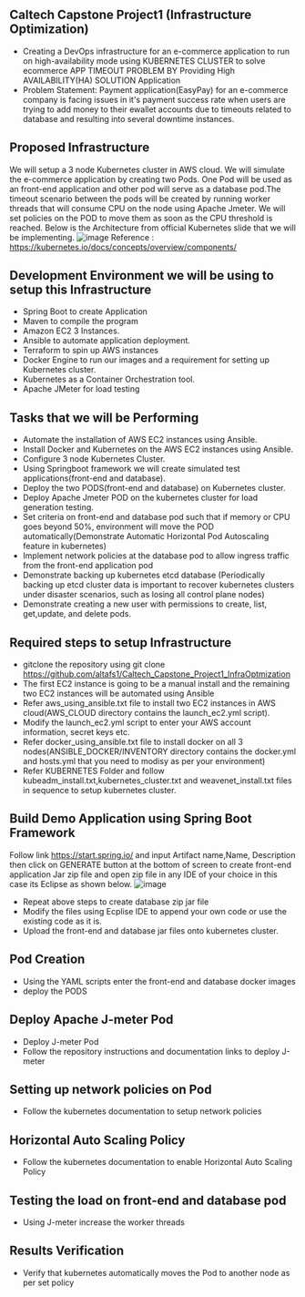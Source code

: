 ## Caltech Capstone Project1 (Infrastructure Optimization)
* Creating a DevOps infrastructure for an e-commerce application to run on high-availability mode using KUBERNETES CLUSTER to solve ecommerce APP TIMEOUT PROBLEM BY Providing High AVAILABILITY(HA) SOLUTION Application
* Problem Statement: Payment application(EasyPay) for an e-commerce company is facing issues in it's payment success rate when users are trying to add money to their ewallet accounts due to timeouts related to database and resulting into several downtime instances.
## Proposed Infrastructure
We will setup a 3 node Kubernetes cluster in AWS cloud. We will simulate the e-commerce application by creating two Pods. One Pod will be used as an front-end application and other pod will serve as a database pod.The timeout scenario between the pods will be created by running worker threads that will consume CPU on the node using Apache Jmeter. We will set policies on the POD to move them as soon as the CPU threshold is reached. Below is the Architecture from official Kubernetes slide that we will be implementing.
![image](https://user-images.githubusercontent.com/83549198/146666347-af776ba6-5302-4940-a6d3-1765994b5c16.png)
                                  Reference : https://kubernetes.io/docs/concepts/overview/components/
## Development Environment we will be using to setup this Infrastructure
* Spring Boot to create Application 
* Maven to compile the program
* Amazon EC2 3 Instances.
* Ansible to automate application deployment.
* Terraform to spin up AWS instances 
* Docker Engine to run our images and a requirement for setting up Kubernetes cluster.
* Kubernetes as a Container Orchestration tool.
* Apache JMeter for load testing
## Tasks that we will be Performing
* Automate the installation of AWS EC2 instances using Ansible.
* Install Docker and Kubernetes on the AWS EC2 instances using Ansible.
* Configure 3 node Kubernetes Cluster.
* Using Springboot framework we will create simulated test applications(front-end and database).
* Deploy the two PODS(front-end and database) on Kubernetes cluster.
* Deploy Apache Jmeter POD on the kubernetes cluster for load generation testing.
* Set criteria on front-end and database pod such that if memory or CPU goes beyond 50%, environment will move the POD automatically(Demonstrate Automatic Horizontal Pod Autoscaling feature in kubernetes)
* Implement network policies at the database pod to allow ingress traffic from the front-end application pod
* Demonstrate backing up kubernetes etcd database (Periodically backing up etcd cluster data is important to recover kubernetes clusters under disaster scenarios, such as losing all control plane nodes)
* Demonstrate creating a new user with permissions to create, list, get,update, and delete pods.
## Required steps to setup Infrastructure
* gitclone the repository using git clone https://github.com/altafs1/Caltech_Capstone_Project1_InfraOptmization
* The first EC2 instance is going to be a manual install and the remaining two EC2 instances will be automated using Ansible
* Refer aws_using_ansible.txt file to install two EC2 instances in AWS cloud(AWS_CLOUD directory contains the launch_ec2.yml script).
* Modify the launch_ec2.yml script to enter your AWS account information, secret keys etc.
* Refer docker_using_ansible.txt file to install docker on all 3 nodes(ANSIBLE_DOCKER/INVENTORY directory contains the docker.yml and hosts.yml that you need to modisy as per your environment)
* Refer KUBERNETES Folder and follow kubeadm_install.txt,kubernetes_cluster.txt and weavenet_install.txt files in sequence to setup kubernetes cluster.
## Build Demo Application using Spring Boot Framework
Follow link https://start.spring.io/ and input Artifact name,Name, Description then click on GENERATE button at the bottom of screen to create front-end application Jar zip file and open zip file in any IDE of your choice in this case its Eclipse as shown below. 
![image](https://user-images.githubusercontent.com/83549198/146668155-4742c546-d39d-4878-9730-4d4f9a2e2661.png)
* Repeat above steps to create database zip jar file 
* Modify the files using Ecplise IDE to append your own code or use the existing code as it is.
* Upload the front-end and database jar files onto kubernetes cluster.
## Pod Creation
* Using the YAML scripts enter the front-end and database docker images
* deploy the PODS
## Deploy Apache J-meter Pod
* Deploy J-meter Pod
* Follow the repository instructions and documentation links to deploy J-meter
## Setting up network policies on Pod
* Follow the kubernetes documentation to setup network policies
## Horizontal Auto Scaling Policy
* Follow the kubernetes documentation to enable Horizontal Auto Scaling Policy
## Testing the load on front-end and database pod
* Using J-meter increase the worker threads 
## Results Verification
* Verify that kubernetes automatically moves the Pod to another node as per set policy


